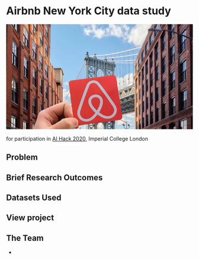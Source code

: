 # Airbnb New York City data study

![cover](cover.jpg)

for participation in [AI Hack 2020](https://aihack.org/), Imperial College London

## Problem

## Brief Research Outcomes

## Datasets Used

## View project

## The Team

- 